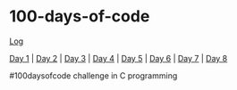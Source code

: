 # 100-days-of-code


[Log](https://github.com/Logadheep/100-days-of-code/log.md)


[Day 1](https://github.com/Logadheep/100-days-of-code/Day_1) | [Day 2](https://github.com/Logadheep/100-days-of-code/Day_2) | [Day 3](https://github.com/Logadheep/100-days-of-code/Day_3) | [Day 4](https://github.com/Logadheep/100-days-of-code/Day_4) | [Day 5](https://github.com/Logadheep/100-days-of-code/Day_5) | [Day 6](https://github.com/Logadheep/100-days-of-code/Day_6) | [Day 7](https://github.com/Logadheep/100-days-of-code/Day_7) | [Day 8](https://github.com/Logadheep/100-days-of-code/Day_8)

#100daysofcode challenge in C programming
